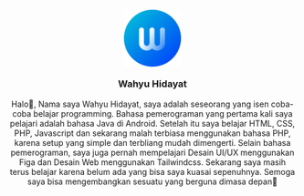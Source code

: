<h3 align="center">
  <img alt="logo" src="https://raw.githubusercontent.com/WahyuHidayattz/statistika-tools/main/art/wahyu.png" width="100">
  <p>
  Wahyu Hidayat
  </p>
</h3>

<p align="center">
  Halo👋, Nama saya Wahyu Hidayat, saya adalah seseorang yang isen coba-coba belajar programming. Bahasa pemerograman yang pertama kali saya pelajari adalah bahasa Java di Android. Setelah itu saya belajar HTML, CSS, PHP, Javascript dan sekarang malah terbiasa menggunakan bahasa PHP, karena setup yang simple dan terbliang mudah dimengerti. Selain bahasa pemerograman, saya juga pernah mempelajari Desain UI/UX menggunakan Figa dan Desain Web menggunakan Tailwindcss. Sekarang saya masih terus belajar karena belum ada yang bisa saya kuasai sepenuhnya. Semoga saya bisa mengembangkan sesuatu yang berguna dimasa depan🤞
</p>
